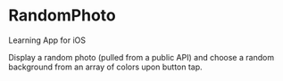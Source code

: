 # RandomPhoto
Learning App for iOS

Display a random photo (pulled from a public API) and choose a random background from an array of colors upon button tap.
